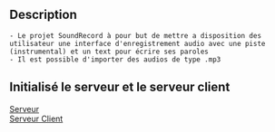 ## Description
    - Le projet SoundRecord à pour but de mettre a disposition des utilisateur une interface d'enregistrement audio avec une piste (instrumental) et un text pour écrire ses paroles
    - Il est possible d'importer des audios de type .mp3

## Initialisé le serveur et le serveur client

<a href="https://github.com/Lucas-dev-974/Soundrecord/tree/main/ApiServer"> Serveur </a> 
<br>
<a href="https://github.com/Lucas-dev-974/Soundrecord/tree/main/ApiServer"> Serveur Client</a>  